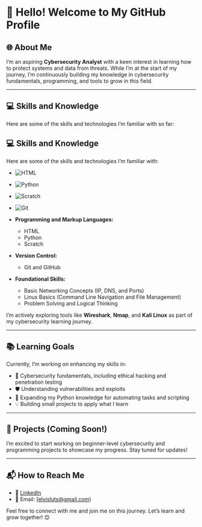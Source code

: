 # 👋 Hello! Welcome to My GitHub Profile  

## 🌐 About Me
I’m an aspiring **Cybersecurity Analyst** with a keen interest in learning how to protect systems and data from threats. While I’m at the start of my journey, I’m continuously building my knowledge in cybersecurity fundamentals, programming, and tools to grow in this field.

---

## 💻 Skills and Knowledge
Here are some of the skills and technologies I’m familiar with so far:
## 💻 Skills and Knowledge
Here are some of the skills and technologies I’m familiar with:

- ![HTML](https://img.shields.io/badge/HTML-005F9E?style=flat&logo=html5&logoColor=white)
- ![Python](https://img.shields.io/badge/Python-3776AB?style=flat&logo=python&logoColor=white)
- ![Scratch](https://img.shields.io/badge/Scratch-4D97FF?style=flat&logo=scratch&logoColor=white)
- ![Git](https://img.shields.io/badge/Git-F05032?style=flat&logo=git&logoColor=white)


- **Programming and Markup Languages:**  
  - HTML  
  - Python  
  - Scratch  

- **Version Control:**  
  - Git and GitHub  

- **Foundational Skills:**  
  - Basic Networking Concepts (IP, DNS, and Ports)  
  - Linux Basics (Command Line Navigation and File Management)  
  - Problem Solving and Logical Thinking  

I’m actively exploring tools like **Wireshark**, **Nmap**, and **Kali Linux** as part of my cybersecurity learning journey.

---

## 📚 Learning Goals
Currently, I’m working on enhancing my skills in:  
- 🔐 Cybersecurity fundamentals, including ethical hacking and penetration testing  
- 🛡️ Understanding vulnerabilities and exploits  
- 🐍 Expanding my Python knowledge for automating tasks and scripting  
- 💡 Building small projects to apply what I learn  

---

## 🌱 Projects (Coming Soon!)
I’m excited to start working on beginner-level cybersecurity and programming projects to showcase my progress. Stay tuned for updates!

---

## 📬 How to Reach Me
- 💼 [LinkedIn](www.linkedin.com/in/elvis-lutomia-953339285)  
- 📧 Email: [elvisluts@gmail.com)  

Feel free to connect with me and join me on this journey. Let’s learn and grow together! 😊

<!---
Elvisluts/Elvisluts is a ✨ special ✨ repository because its `README.md` (this file) appears on your GitHub profile.
You can click the Preview link to take a look at your changes.
--->

